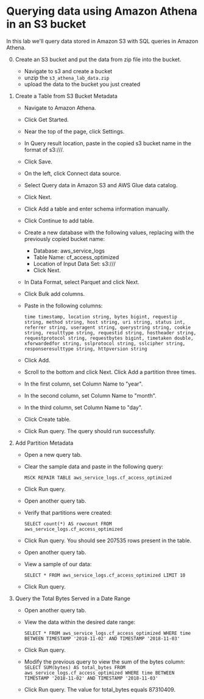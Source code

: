 # Querying data using Amazon Athena in an S3 bucket

In this lab we'll query data stored in Amazon S3 with SQL queries in Amazon Athena.

0. Create an S3 bucket and put the data from zip file into the bucket.
    - Navigate to s3 and create a bucket
    - unzip the `s3_athena_lab_data.zip` 
    - upload the data to the bucket you just created
1. Create a Table from S3 Bucket Metadata
    - Navigate to Amazon Athena.
    - Click Get Started.
    - Near the top of the page, click Settings.
    - In Query result location, paste in the copied s3 bucket name in the format of s3:///.
    - Click Save.
    - On the left, click Connect data source.
    - Select Query data in Amazon S3 and AWS Glue data catalog.
    - Click Next.
    - Click Add a table and enter schema information manually.
    - Click Continue to add table.
    - Create a new database with the following values, replacing with the previously copied bucket name:
        - Database: aws_service_logs
        - Table Name: cf_access_optimized
        - Location of Input Data Set: s3:///
        - Click Next.
    - In Data Format, select Parquet and click Next.
    - Click Bulk add columns.
    - Paste in the following columns:

        ```time timestamp, location string, bytes bigint, requestip string, method string, host string, uri string, status int, referrer string, useragent string, querystring string, cookie string, resulttype string, requestid string, hostheader string, requestprotocol string, requestbytes bigint, timetaken double, xforwardedfor string, sslprotocol string, sslcipher string, responseresulttype string, httpversion string```

    - Click Add.

    - Scroll to the bottom and click Next.
    Click Add a partition three times.
    - In the first column, set Column Name to "year".
    - In the second column, set Column Name to "month".
    - In the third column, set Column Name to "day".
    - Click Create table.
    - Click Run query. The query should run successfully.

2. Add Partition Metadata
    - Open a new query tab.
    - Clear the sample data and paste in the following query:

        ```MSCK REPAIR TABLE aws_service_logs.cf_access_optimized```
    - Click Run query.
    - Open another query tab.
    - Verify that partitions were created:

        ```SELECT count(*) AS rowcount FROM aws_service_logs.cf_access_optimized```
    - Click Run query. You should see 207535 rows present in the table.

    - Open another query tab.
    - View a sample of our data:

        ```SELECT * FROM aws_service_logs.cf_access_optimized LIMIT 10```
    - Click Run query.

3. Query the Total Bytes Served in a Date Range
    - Open another query tab.
    - View the data within the desired date range:

        ```SELECT * FROM aws_service_logs.cf_access_optimized WHERE time BETWEEN TIMESTAMP '2018-11-02' AND TIMESTAMP '2018-11-03'```
    - Click Run query.
    - Modify the previous query to view the sum of the bytes column:
        ```SELECT SUM(bytes) AS total_bytes FROM aws_service_logs.cf_access_optimized WHERE time BETWEEN TIMESTAMP '2018-11-02' AND TIMESTAMP '2018-11-03'```
    - Click Run query. The value for total_bytes equals 87310409.